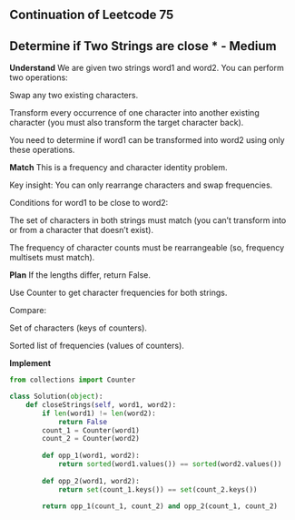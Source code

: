 ## Continuation of Leetcode 75
## Determine if Two Strings are close * - Medium
**Understand**
We are given two strings word1 and word2. You can perform two operations:

Swap any two existing characters.

Transform every occurrence of one character into another existing character (you must also transform the target character back).

You need to determine if word1 can be transformed into word2 using only these operations.

**Match**
This is a frequency and character identity problem.

Key insight: You can only rearrange characters and swap frequencies.

Conditions for word1 to be close to word2:

The set of characters in both strings must match (you can’t transform into or from a character that doesn’t exist).

The frequency of character counts must be rearrangeable (so, frequency multisets must match).

**Plan**
If the lengths differ, return False.

Use Counter to get character frequencies for both strings.

Compare:

Set of characters (keys of counters).

Sorted list of frequencies (values of counters).

**Implement**
```python
from collections import Counter

class Solution(object):
    def closeStrings(self, word1, word2):
        if len(word1) != len(word2):
            return False
        count_1 = Counter(word1)
        count_2 = Counter(word2)
        
        def opp_1(word1, word2):
            return sorted(word1.values()) == sorted(word2.values())
        
        def opp_2(word1, word2):
            return set(count_1.keys()) == set(count_2.keys())
        
        return opp_1(count_1, count_2) and opp_2(count_1, count_2)
```

